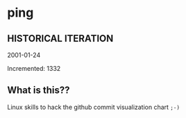 # ping

## HISTORICAL ITERATION
2001-01-24

Incremented: 1332

## What is this?? 
Linux skills to hack the github commit visualization chart `;-)`
